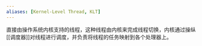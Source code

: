 ```yaml
---
aliases: [Kernel-Level Thread, KLT]
---
```


直接由操作系统内核支持的线程，这种线程由内核来完成线程切换，内核通过操纵[[调度器]]对线程进行调度，并负责将线程的任务映射到各个处理器上。